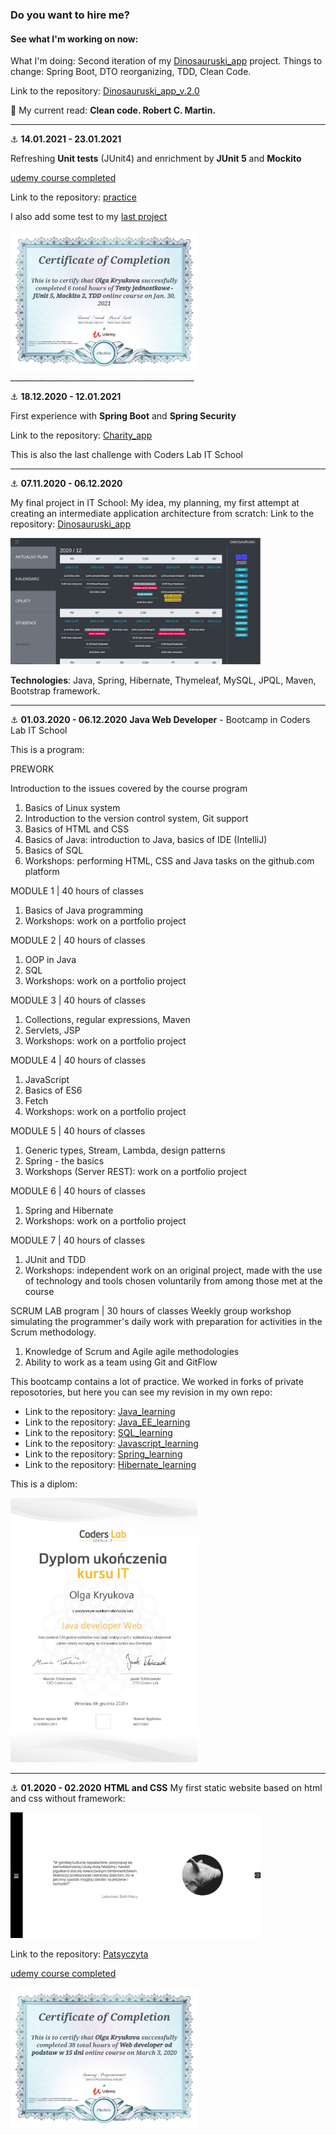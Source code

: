### Do you want to hire me?
#### See what I'm working on now:


What I'm doing: Second iteration of my [Dinosauruski_app](https://github.com/Elton-John/Dinosauruski_app) project. Things to change: Spring Boot, DTO reorganizing, TDD, Clean Code.

Link to the repository: [Dinosauruski_app_v.2.0](https://github.com/Elton-John/Dinosauruski_app_v.2.0)

:green_book: My current read: **Clean code. Robert C. Martin.**

______________________________________________

:anchor: **14.01.2021 - 23.01.2021**

Refreshing **Unit tests** (JUnit4)  and enrichment by **JUnit 5** and **Mockito**

[udemy course completed](https://www.udemy.com/share/101MA3AEMZcVpVRHwB/) 

Link to the repository: [practice](https://github.com/Elton-John/Unit_test_learning)

I also add some test to my [last project](https://github.com/Elton-John/Charity_app/commit/6f0d1be692de3bef6afaa6855d6fa3d8689338c3#diff-9386bc94184896eedbc113e0713c62b0da183de75874f1024846ae58b968f92f)

<img src="https://github.com/Elton-John/Dear_recruiter_See_my_learning_path/blob/main/UC-4ff19a65-69b3-477d-99cd-d99f6231a5ed.jpg" alt="drawing" width="300"/>
______________________________________________

:anchor: **18.12.2020 - 12.01.2021**

First experience with **Spring Boot** and **Spring Security**

Link to the repository: [Charity_app](https://github.com/Elton-John/Charity_app) 

This is also the last challenge with Coders Lab IT School
______________________________________________
:anchor: **07.11.2020 - 06.12.2020**

My final project in IT School:
My idea, my planning, my first attempt at creating an intermediate application architecture from scratch:
Link to the repository: [Dinosauruski_app](https://github.com/Elton-John/Dinosauruski_app) 

<img src="https://github.com/Elton-John/Dinosauruski_app/blob/main/demoViews/cal-after-change.png" alt="drawing" width="400"/>

**Technologies**: Java, Spring, Hibernate, Thymeleaf, MySQL, JPQL, Maven, Bootstrap framework.
______________________________________________
:anchor: **01.03.2020 - 06.12.2020**
**Java Web Developer** - Bootcamp in Coders Lab IT School

This is a program:

PREWORK

Introduction to the issues covered by the course program

1. Basics of Linux system
2. Introduction to the version control system, Git support
3. Basics of HTML and CSS
4. Basics of Java: introduction to Java, basics of IDE (IntelliJ)
5. Basics of SQL
6. Workshops: performing HTML, CSS and Java tasks on the github.com platform

MODULE 1 | 40 hours of classes
1. Basics of Java programming
2. Workshops: work on a portfolio project

MODULE 2 | 40 hours of classes
1. OOP in Java
2. SQL
3. Workshops: work on a portfolio project

MODULE 3 | 40 hours of classes
1. Collections, regular expressions, Maven
2. Servlets, JSP
3. Workshops: work on a portfolio project

MODULE 4 | 40 hours of classes
1. JavaScript
2. Basics of ES6
3. Fetch
4. Workshops: work on a portfolio project

MODULE 5 | 40 hours of classes
1. Generic types, Stream, Lambda, design patterns
2. Spring - the basics
3. Workshops (Server REST): work on a portfolio project

MODULE 6 | 40 hours of classes
1. Spring and Hibernate
2. Workshops: work on a portfolio project

MODULE 7 | 40 hours of classes
1. JUnit and TDD
2. Workshops: independent work on an original project, made with the use of technology and tools
chosen voluntarily from among those met at the course

SCRUM LAB program | 30 hours of classes
Weekly group workshop simulating the programmer's daily work with preparation
for activities in the Scrum methodology.

1. Knowledge of Scrum and Agile agile methodologies
2. Ability to work as a team using Git and GitFlow

This bootcamp contains a lot of practice. We worked in forks of private reposotories, but here you can see my revision in my own repo:

+ Link to the repository: [Java_learning](https://github.com/Elton-John/Java_learning/tree/master/src/main/java) 
+ Link to the repository: [Java_EE_learning](https://github.com/Elton-John/Java_EE_learning) 
+ Link to the repository: [SQL_learning](https://github.com/Elton-John/SQL_learning/tree/master/src/main/java/pl/coderslab) 
+ Link to the repository: [Javascript_learning](https://github.com/Elton-John/JavaScript_learning/tree/master/src/main/webapp) 
+ Link to the repository: [Spring_learning](https://github.com/Elton-John/Simple_CMS_Spring_learning/tree/main/src/main/java/app) 
+ Link to the repository: [Hibernate_learning](https://github.com/Elton-John/Hibernate_learning/tree/main/src/main/java/com/example) 


This is a diplom:

<img src="https://github.com/Elton-John/Dear_Recruiter_See_my_learning_path/blob/main/dyplom_olga_kryukova.jpg" alt="drawing" width="300"/>

______________________________________________
:anchor: **01.2020 - 02.2020**
**HTML and CSS** 
My first static website based on html and css without framework:

<img src="https://github.com/Elton-John/patsyczyta/blob/master/patsyczyta.png" alt="drawing" width="400"/>

Link to the repository: [Patsyczyta](https://github.com/Elton-John/Dinosauruski_app) 

[udemy course completed](https://www.udemy.com/share/101WuWAEMZcVpVRHwB/) 

<img src="https://github.com/Elton-John/Dear_recruiter_See_my_learning_path/blob/main/html_css.jpg" alt="drawing" width="300"/>
